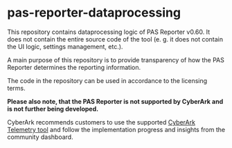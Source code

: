 # pas-reporter-dataprocessing

This repository contains dataprocessing logic of PAS Reporter v0.60. It does not contain the entire source code of the tool (e. g. it does not contain the UI logic, settings management, etc.).

A main purpose of this repository is to provide transparency of how the PAS Reporter determines the reporting information.

The code in the repository can be used in accordance to the licensing terms.

**Please also note, that the PAS Reporter is not supported by CyberArk and is not further being developed.**

CyberArk recommends customers to use the supported [CyberArk Telemetry tool](https://cyberark-customers.force.com/mplace/s/#a352J000000lB1MQAU-a392J000001eKbDQAU) and follow the implementation progress and insights from the community dashboard.
